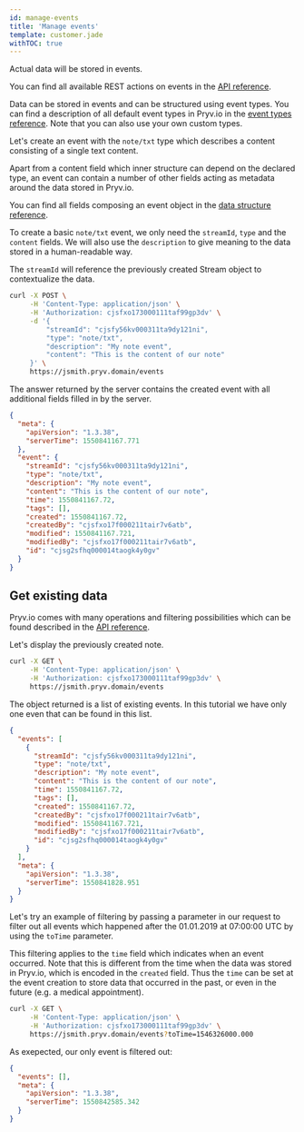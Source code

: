 ```yaml
---
id: manage-events
title: 'Manage events'
template: customer.jade
withTOC: true
---
```


Actual data will be stored in events.

You can find all available REST actions on events in the [API reference](http://pryv.github.io/reference/#events).

Data can be stored in events and can be structured using event types. You can find a description of all default event types in Pryv.io in the [event types reference](http://pryv.github.io/event-types/). Note that you can also use your own custom types.

Let's create an event with the `note/txt` type which describes a content consisting of a single text content.

Apart from a content field which inner structure can depend on the declared type, an event can contain a number of other fields acting as metadata around the data stored in Pryv.io.

You can find all fields composing an event object in the [data structure reference](http://pryv.github.io/reference/#data-structure-event).

To create a basic `note/txt` event, we only need the `streamId`, `type` and the `content` fields. We will also use the `description` to give meaning to the data stored in a human-readable way.

The `streamId` will reference the previously created Stream object to contextualize the data.

```bash
curl -X POST \
     -H 'Content-Type: application/json' \
     -H 'Authorization: cjsfxo173000111taf99gp3dv' \
     -d '{
         "streamId": "cjsfy56kv000311ta9dy121ni",
         "type": "note/txt",
         "description": "My note event",
         "content": "This is the content of our note"
     }' \
     https://jsmith.pryv.domain/events
```

The answer returned by the server contains the created event with all additional fields filled in by the server.

```json
{
  "meta": {
    "apiVersion": "1.3.38",
    "serverTime": 1550841167.771
  },
  "event": {
    "streamId": "cjsfy56kv000311ta9dy121ni",
    "type": "note/txt",
    "description": "My note event",
    "content": "This is the content of our note",
    "time": 1550841167.72,
    "tags": [],
    "created": 1550841167.72,
    "createdBy": "cjsfxo17f000211tair7v6atb",
    "modified": 1550841167.721,
    "modifiedBy": "cjsfxo17f000211tair7v6atb",
    "id": "cjsg2sfhq000014taogk4y0gv"
  }
}
```

## Get existing data

Pryv.io comes with many operations and filtering possibilities which can be found described in the [API reference](http://pryv.github.io/reference/).

Let's display the previously created note.

```bash
curl -X GET \
     -H 'Content-Type: application/json' \
     -H 'Authorization: cjsfxo173000111taf99gp3dv' \
     https://jsmith.pryv.domain/events
```

The object returned is a list of existing events. In this tutorial we have only one even that can be found in this list.

```json
{
  "events": [
    {
      "streamId": "cjsfy56kv000311ta9dy121ni",
      "type": "note/txt",
      "description": "My note event",
      "content": "This is the content of our note",
      "time": 1550841167.72,
      "tags": [],
      "created": 1550841167.72,
      "createdBy": "cjsfxo17f000211tair7v6atb",
      "modified": 1550841167.721,
      "modifiedBy": "cjsfxo17f000211tair7v6atb",
      "id": "cjsg2sfhq000014taogk4y0gv"
    }
  ],
  "meta": {
    "apiVersion": "1.3.38",
    "serverTime": 1550841828.951
  }
}
```

Let's try an example of filtering by passing a parameter in our request to filter out all events which happened after the 01.01.2019 at 07:00:00 UTC by using the `toTime` parameter.

This filtering applies to the `time` field which indicates when an event occurred. Note that this is different from the time when the data was stored in Pryv.io, which is encoded in the `created` field. Thus the `time` can be set at the event creation to store data that occurred in the past, or even in the future (e.g. a medical appointment).

```bash
curl -X GET \
     -H 'Content-Type: application/json' \
     -H 'Authorization: cjsfxo173000111taf99gp3dv' \
     https://jsmith.pryv.domain/events?toTime=1546326000.000
```

As exepected, our only event is filtered out:

```json
{
  "events": [],
  "meta": {
    "apiVersion": "1.3.38",
    "serverTime": 1550842585.342
  }
}
```

